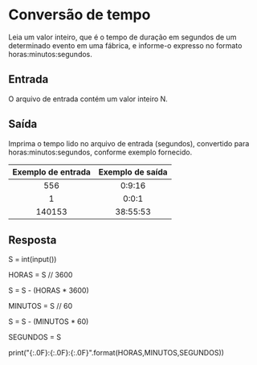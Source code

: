# Conversão de tempo

Leia um valor inteiro, que é o tempo de duração em segundos de um determinado evento em uma fábrica, e informe-o expresso no formato horas:minutos:segundos.

## Entrada

O arquivo de entrada contém um valor inteiro N.

## Saída

Imprima o tempo lido no arquivo de entrada (segundos), convertido para horas:minutos:segundos, conforme exemplo fornecido.

|           **Exemplo de entrada**          |           **Exemplo de saída**          |
|:-----------------------------------------:|:---------------------------------------:|
|556                                        |0:9:16                                   |
|1                                          |0:0:1                                    |
|140153                                     |38:55:53                                 |

## Resposta

S = int(input())

HORAS = S // 3600

S = S - (HORAS * 3600)

MINUTOS = S // 60

S = S - (MINUTOS * 60)

SEGUNDOS = S

print("{:.0F}:{:.0F}:{:.0F}".format(HORAS,MINUTOS,SEGUNDOS))